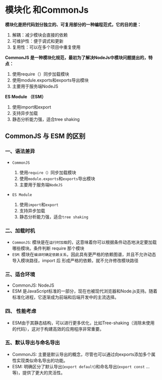 # 模块化 和CommonJs

**模块化是把代码划分独立的、可复用部分的一种编程范式，它的目的是：**

1. 解耦：减少模块会直接的依赖
2. 可维护性：便于调式和更新
3. 复用性：可以在多个项目中重复使用

**CommonJS 是一种模块化规范，最初为了解决NodeJs中模块问题提出的，特点：**

1. 使用require（）同步加载模块
2. 使用module.exports和exports导出模块
3. 主要用于服务端NodeJS

**ES Module （ESM）**

1. 使用import和export
2. 支持异步加载
3. 静态分析能力强，适合tree shaking

## CommonJS 与 ESM 的区别

### 一、语法差异
+ `CommonJS`
    1. 使用`require（）`同步加载模块
    2. 使用`module.exports`和`exports`导出模块
    3. 主要用于服务端`NodeJS`

+ `ES Module`
    1. 使用`import`和`export`
    2. 支持异步加载
    3. 静态分析能力强，适合`tree shaking`

### 二、加载时机

+ `CommonJS`: 模块是在`运行时加载`的，这意味着你可以根据条件动态地决定要加载哪些模块。条件判断 require 那个模块
+ `ESM`: 模块在`编译时确定依赖关系`，因此具有更严格的依赖图谱，并且不允许动态导入模块路径，import 后 形成严格的依赖，就不允许修改模块路径

### 三、适合环境
+ CommonJS: NodeJS
+ ESM 是JavaScript标准的一部分，现在也被现代浏览器和Node.js支持。随着标准化进程，它逐渐成为前端和后端开发中的主流选择。

### 四、 性能考虑
+ ESM由于其静态结构，可以进行更多优化，比如Tree-shaking（消除未使用的代码），这对于构建高效的应用程序非常重要。

### 五、默认导出与命名导出
+ CommonJS: 主要是默认导出的概念，尽管也可以通过向exports添加多个属性实现类似命名导出的功能。
+ ESM: 明确区分了默认导出(`export default`)和命名导出(`export const` ...等)，提供了更大的灵活性。


